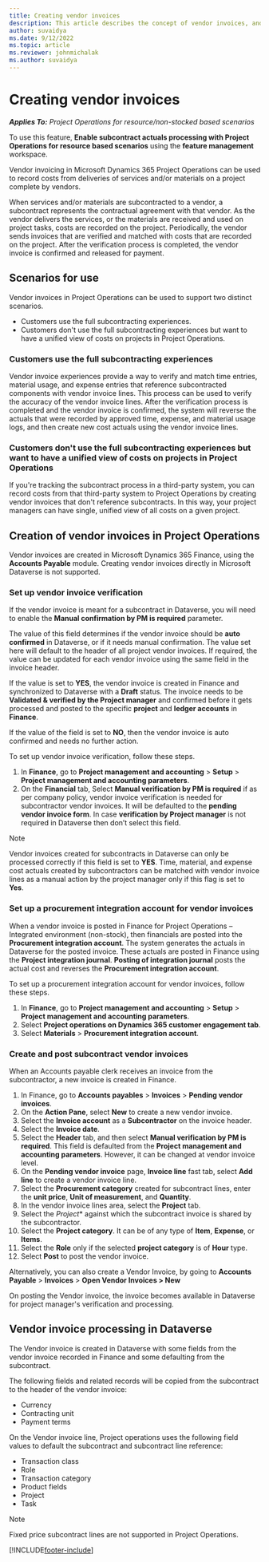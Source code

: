 ```yaml
---
title: Creating vendor invoices
description: This article describes the concept of vendor invoices, and how to create them in Microsoft Dynamics 365 Project Operations.
author: suvaidya
ms.date: 9/12/2022
ms.topic: article
ms.reviewer: johnmichalak
ms.author: suvaidya
---
```


# Creating vendor invoices

_**Applies To:** Project Operations for resource/non-stocked based scenarios_

To use this feature, **Enable subcontract actuals processing with Project Operations for resource based scenarios** using the **feature management** workspace.

Vendor invoicing in Microsoft Dynamics 365 Project Operations can be used to record costs from deliveries of services and/or materials on a project complete by vendors.

When services and/or materials are subcontracted to a vendor, a subcontract represents the contractual agreement with that vendor. As the vendor delivers the services, or the materials are received and used on project tasks, costs are recorded on the project. Periodically, the vendor sends invoices that are verified and matched with costs that are recorded on the project. After the verification process is completed, the vendor invoice is confirmed and released for payment.

## Scenarios for use

Vendor invoices in Project Operations can be used to support two distinct scenarios.
 - Customers use the full subcontracting experiences.
 - Customers don't use the full subcontracting experiences but want to have a unified view of costs on projects in Project Operations.

### Customers use the full subcontracting experiences

Vendor invoice experiences provide a way to verify and match time entries, material usage, and expense entries that reference subcontracted components with vendor invoice lines. This process can be used to verify the accuracy of the vendor invoice lines. After the verification process is completed and the vendor invoice is confirmed, the system will reverse the actuals that were recorded by approved time, expense, and material usage logs, and then create new cost actuals using the vendor invoice lines.

### Customers don't use the full subcontracting experiences but want to have a unified view of costs on projects in Project Operations

If you're tracking the subcontract process in a third-party system, you can record costs from that third-party system to Project Operations by creating vendor invoices that don't reference subcontracts. In this way, your project managers can have single, unified view of all costs on a given project.

## Creation of vendor invoices in Project Operations

Vendor invoices are created in Microsoft Dynamics 365 Finance, using the **Accounts Payable** module. Creating vendor invoices directly in Microsoft Dataverse is not supported. 

### Set up vendor invoice verification 
If the vendor invoice is meant for a subcontract in Dataverse, you will need to enable the **Manual confirmation by PM is required** parameter.

The value of this field determines if the vendor invoice should be **auto confirmed** in Dataverse, or if it needs manual confirmation. The value set here will default to the header of all project vendor invoices. If required, the value can be updated for each vendor invoice using the same field in the invoice header. 

If the value is set to **YES**, the vendor invoice is created in Finance and synchronized to Dataverse with a **Draft** status. The invoice needs to be **Validated & verified by the Project manager** and confirmed before it gets processed and posted to the specific **project** and **ledger accounts** in **Finance**. 

If the value of the field is set to **NO**, then the vendor invoice is auto confirmed and needs no further action. 

To set up vendor invoice verification, follow these steps.

1.	In **Finance**, go to **Project management and accounting** > **Setup** > **Project management and accounting parameters**.
1.	On the **Financial** tab, Select **Manual verification by PM is required** if as per company policy, vendor invoice verification is needed for subcontractor vendor invoices. It will be defaulted to the **pending vendor invoice form**. In case **verification by Project manager** is not required in Dataverse then don’t select this field. 

>[!NOTE]
> Vendor invoices created for subcontracts in Dataverse can only be processed correctly if this field is set to **YES**. Time, material, and expense cost actuals created by subcontractors can be matched with vendor invoice lines as a manual action by the project manager only if this flag is set to **Yes**.

### Set up a procurement integration account for vendor invoices

When a vendor invoice is posted in Finance for Project Operations – Integrated environment (non-stock), then financials are posted into the **Procurement integration account**. The system generates the actuals in Dataverse for the posted invoice. These actuals are posted in Finance using the **Project integration journal**. **Posting of integration journal** posts the actual cost and reverses the **Procurement integration account**.

To set up a procurement integration account for vendor invoices, follow these steps.

1.	In **Finance**, go to **Project management and accounting** > **Setup** > **Project management and accounting parameters**.
1.	Select **Project operations on Dynamics 365 customer engagement tab**.
1.	Select **Materials** > **Procurement integration account**.

### Create and post subcontract vendor invoices

When an Accounts payable clerk receives an invoice from the subcontractor, a new invoice is created in Finance. 

1.	In Finance, go to **Accounts payables** > **Invoices** > **Pending vendor invoices**.
1.	On the **Action Pane**, select **New** to create a new vendor invoice.
1.	Select the **Invoice account** as a **Subcontractor** on the invoice header.
1.	Select the **Invoice date**.
1.	Select the **Header** tab, and then select **Manual verification by PM is required**. This field is defaulted from the **Project management and accounting parameters**. However, it can be changed at vendor invoice level.  
1.	On the **Pending vendor invoice** page, **Invoice line** fast tab, select **Add line** to create a vendor invoice line.
1.	Select the **Procurement category** created for subcontract lines, enter the **unit price**, **Unit of measurement**, and **Quantity**.
1.	In the vendor invoice lines area, select the **Project** tab.
1.	Select the *Project** against which the subcontract invoice is shared by the subcontractor.
1.	Select the **Project category**. It can be of any type of **Item**, **Expense**, or **Items**.
1.	Select the **Role** only if the selected **project category** is of **Hour** type. 
1.	Select **Post** to post the vendor invoice.

Alternatively, you can also create a Vendor Invoice, by going to **Accounts Payable** \> **Invoices** \> **Open Vendor Invoices \> New** 

On posting the Vendor invoice, the invoice becomes available in Dataverse for project manager's verification and processing. 

## Vendor invoice processing in Dataverse

The Vendor invoice is created in Dataverse with some fields from the vendor invoice recorded in Finance and some defaulting from the subcontract.  

The following fields and related records will be copied from the subcontract to the header of the vendor invoice:
- Currency
- Contracting unit
- Payment terms

On the Vendor invoice line, Project operations uses the following field values to default the subcontract and subcontract line reference:
- Transaction class
- Role
- Transaction category
- Product fields
- Project
- Task

>[!NOTE] 
>Fixed price subcontract lines are not supported in Project Operations.



[!INCLUDE[footer-include](../includes/footer-banner.md)]
